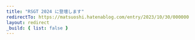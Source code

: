 ```yaml
---
title: "RSGT 2024 に登壇します"
redirectTo: https://matsuoshi.hatenablog.com/entry/2023/10/30/000000
layout: redirect
_build: { list: false }
---
```

